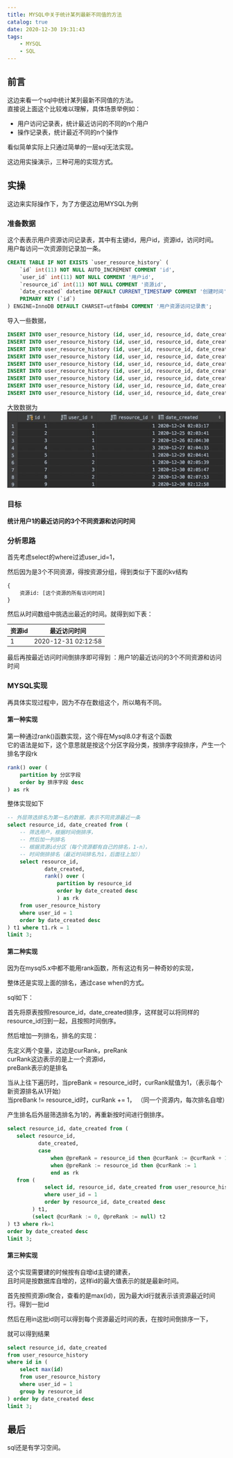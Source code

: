 ```yaml
---
title: MYSQL中关于统计某列最新不同值的方法
catalog: true
date: 2020-12-30 19:31:43
tags:
    - MYSQL
    - SQL
---
```


## 前言
这边来看一个sql中统计某列最新不同值的方法。    
直接说上面这个比较难以理解，具体场景举例如：  

- 用户访问记录表，统计最近访问的不同的n个用户
- 操作记录表，统计最近不同的n个操作

看似简单实际上只通过简单的一层sql无法实现。

这边用实操演示，三种可用的实现方式。

## 实操

这边来实际操作下，为了方便这边用MYSQL为例

### 准备数据

这个表表示用户资源访问记录表，其中有主键id，用户id，资源id，访问时间。  
用户每访问一次资源则记录加一条。
```sql
CREATE TABLE IF NOT EXISTS `user_resource_history` (
    `id` int(11) NOT NULL AUTO_INCREMENT COMMENT 'id',
    `user_id` int(11) NOT NULL COMMENT '用户id',
    `resource_id` int(11) NOT NULL COMMENT '资源id',
    `date_created` datetime DEFAULT CURRENT_TIMESTAMP COMMENT '创建时间',
    PRIMARY KEY (`id`)
) ENGINE=InnoDB DEFAULT CHARSET=utf8mb4 COMMENT '用户资源访问记录表';
```

导入一些数据，
```sql
INSERT INTO user_resource_history (id, user_id, resource_id, date_created) VALUES (1, 1, 1, '2020-12-24 02:03:17');
INSERT INTO user_resource_history (id, user_id, resource_id, date_created) VALUES (2, 1, 1, '2020-12-25 02:03:41');
INSERT INTO user_resource_history (id, user_id, resource_id, date_created) VALUES (3, 1, 2, '2020-12-26 02:04:30');
INSERT INTO user_resource_history (id, user_id, resource_id, date_created) VALUES (4, 1, 3, '2020-12-27 02:04:35');
INSERT INTO user_resource_history (id, user_id, resource_id, date_created) VALUES (5, 1, 1, '2020-12-29 02:04:41');
INSERT INTO user_resource_history (id, user_id, resource_id, date_created) VALUES (6, 2, 1, '2020-12-30 02:05:39');
INSERT INTO user_resource_history (id, user_id, resource_id, date_created) VALUES (7, 3, 1, '2020-12-30 02:05:47');
INSERT INTO user_resource_history (id, user_id, resource_id, date_created) VALUES (8, 2, 2, '2020-12-30 02:07:53');
INSERT INTO user_resource_history (id, user_id, resource_id, date_created) VALUES (9, 1, 3, '2020-12-30 02:12:58');
```
大致数据为
![jpg](/img/mypost/article35_1.jpg)

### 目标

**统计用户1的最近访问的3个不同资源和访问时间**

### 分析思路

首先考虑select的where过滤user_id=1，  

然后因为是3个不同资源，得按资源分组，得到类似于下面的kv结构
```
{
    资源id: [这个资源的所有访问时间]
}
```

然后从时间数组中挑选出最近的时间。就得到如下表：

| 资源id |    最近访问时间     |
| ------ | :-----------------: |
| 1      | 2020-12-31 02:12:58 |

最后再按最近访问时间倒排序即可得到 ：用户1的最近访问的3个不同资源和访问时间

### MYSQL实现

再具体实现过程中，因为不存在数组这个，所以略有不同。

#### 第一种实现
第一种通过rank()函数实现，这个得在Mysql8.0才有这个函数  
它的语法是如下，这个意思就是按这个分区字段分类，按排序字段排序，产生一个排名字段rk
```sql
rank() over (
    partition by 分区字段
    order by 排序字段 desc
) as rk 
```

整体实现如下
```sql
-- 外层筛选排名为第一名的数据，表示不同资源最近一条
select resource_id, date_created from (
    -- 筛选用户，根据时间倒排序，
    -- 然后加一列排名
    -- 根据资源id分区（每个资源都有自己的排名，1-n），
    -- 时间倒排排名（最近时间排名为1，后面往上加））
    select resource_id,
            date_created,
            rank() over (
                partition by resource_id
                order by date_created desc
                ) as rk
    from user_resource_history
    where user_id = 1
    order by date_created desc
) t1 where t1.rk = 1
limit 3;
```

#### 第二种实现

因为在mysql5.x中都不能用rank函数，所有这边有另一种奇妙的实现，  

整体还是实现上面的排名，通过case when的方式。

sql如下：

首先将原表按照resource_id，date_created排序，这样就可以将同样的resource_id归到一起，且按照时间倒序。

然后增加一列排名，排名的实现：

先定义两个变量，这边是curRank，preRank  
curRank这边表示的是上一个资源id，  
preBank表示的是排名

当从上往下遍历时，当preBank = resource_id时，curRank赋值为1，（表示每个新资源排名从1开始）  
当preBank != resource_id时，curRank += 1，  （同一个资源内，每次排名自增）

产生排名后外层筛选排名为1的，再重新按时间进行倒排序。

```sql
select resource_id, date_created from (
   select resource_id,
          date_created,
          case
              when @preRank = resource_id then @curRank := @curRank + 1
              when @preRank := resource_id then @curRank := 1
              end as rk
   from (
            select id, resource_id, date_created from user_resource_history
            where user_id = 1
            order by resource_id, date_created desc
        ) t1,
        (select @curRank := 0, @preRank := null) t2
) t3 where rk=1
order by date_created desc
limit 3;
```


#### 第三种实现

这个实现需要建的时候按有自增id主键的建表，  
且时间是按数据库自增的，这样id的最大值表示的就是最新时间。

首先按照资源id聚合，查看的是max(id)，因为最大id行就表示该资源最近时间行。得到一批id

然后在用in这批id则可以得到每个资源最近时间的表，在按时间倒排序一下，

就可以得到结果

```sql
select resource_id, date_created
from user_resource_history
where id in (
    select max(id)
    from user_resource_history
    where user_id = 1
    group by resource_id
) order by date_created desc
limit 3;
```

## 最后

sql还是有学习空间。